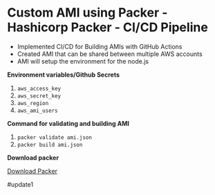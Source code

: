 # Custom AMI using Packer - Hashicorp Packer - CI/CD Pipeline

* Implemented CI/CD for Building AMIs with GitHub Actions
* Created AMI that can be shared between multiple AWS accounts
* AMI will setup the environment for the node.js

**Environment variables/Github Secrets**

1. `aws_access_key`
2. `aws_secret_key`
3. `aws_region`
4. `aws_ami_users`

**Command for validating and building AMI**

1. `packer validate ami.json  `  
2. `packer build ami.json`

**Download packer**

[Download Packer](https://www.packer.io/downloads)

#update1

